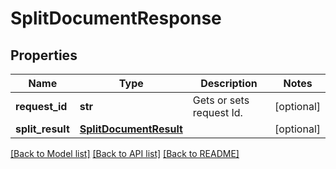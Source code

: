 # SplitDocumentResponse

## Properties
Name | Type | Description | Notes
------------ | ------------- | ------------- | -------------
**request_id** | **str** | Gets or sets request Id. | [optional] 
**split_result** | [**SplitDocumentResult**](SplitDocumentResult.md) |  | [optional] 

[[Back to Model list]](../README.md#documentation-for-models) [[Back to API list]](../README.md#documentation-for-api-endpoints) [[Back to README]](../README.md)

